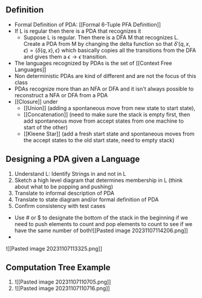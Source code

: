 ## Definition
- Formal Definition of PDA: [[Formal 6-Tuple PFA Definition]]
- If L is regular then there is a PDA that recognizes it
	- Suppose L is regular. Then there is a DFA M that recognizes L. Create a PDA from M by changing the delta function so that $\delta'(q,x,\epsilon) = \{ \delta(q,x), \epsilon \}$ which basically copies all the transitions from the DFA and gives them a $\epsilon \rightarrow \epsilon$ transition. 
- The languages recognized by PDAs is the set of [[Context Free Languages]]
- Non deterministic PDAs are kind of different and are not the focus of this class
- PDAs recognize more than an NFA or DFA and it isn't always possible to reconstruct a NFA or DFA from a PDA
- [[Closure]] under
	- [[Union]] (adding a spontaneous move from new state to start state), 
	- [[Concatenation]] (need to make sure the stack is empty first, then add spontaneous move from accept states from one machine to start of the other)
	- [[Kleene Star]] (add a fresh start state and spontaneous moves from the accept states to the old start state, need to empty stack)

## Designing a PDA given a Language
1. Understand L: Identify Strings in and not in L
2. Sketch a high level diagram that determines membership in L (think about what to be popping and pushing)
3. Translate to informal description of PDA
4. Translate to state diagram and/or formal definition of PDA
5. Confirm consistency with test cases
- Use # or $ to designate the bottom of the stack in the beginning if we need to push elements to count and pop elements to count to see if we have the same number of both![[Pasted image 20231107114206.png]]
- 
![[Pasted image 20231107113325.png]]

## Computation Tree Example
1. ![[Pasted image 20231107110705.png]]
2. ![[Pasted image 20231107110716.png]]